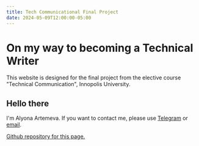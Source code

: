 ```yaml
---
title: Tech Communicational Final Project
date: 2024-05-09T12:00:00-05:00
---
```


# On my way to becoming a Technical Writer

This website is designed for the final project from the elective course "Technical Communication", Innopolis University.

## Hello there
I'm Alyona Artemeva. If you want to contact me, please use [Telegram](https://t.me/Art_libra) or [email](mailto:a.artemeva@innopolis.university). 

[Github repository for this page.](https://github.com/Alyona-art/TourManager-Documentation)
